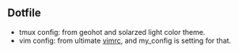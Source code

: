 ## Dotfile

* tmux config: from geohot and solarzed light color theme.
* vim config: from ultimate [vimrc](https://github.com/amix/vimrc), and my_config is setting for that.
